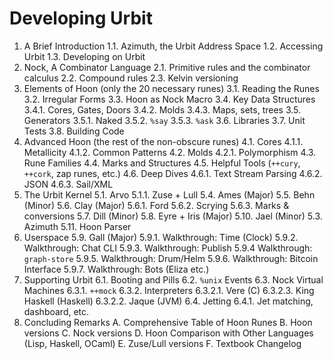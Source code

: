 # Developing Urbit

1. A Brief Introduction
1.1. Azimuth, the Urbit Address Space
1.2. Accessing Urbit
1.3. Developing on Urbit
2. Nock, A Combinator Language
2.1. Primitive rules and the combinator calculus
2.2. Compound rules
2.3. Kelvin versioning
3. Elements of Hoon (only the 20 necessary runes)
3.1. Reading the Runes
3.2. Irregular Forms
3.3. Hoon as Nock Macro
3.4. Key Data Structures
3.4.1. Cores, Gates, Doors
3.4.2. Molds
3.4.3. Maps, sets, trees
3.5. Generators
3.5.1. Naked
3.5.2. `%say`
3.5.3. `%ask`
3.6. Libraries
3.7. Unit Tests
3.8. Building Code
4. Advanced Hoon (the rest of the non-obscure runes)
4.1. Cores
4.1.1. Metallicity
4.1.2. Common Patterns
4.2. Molds
4.2.1. Polymorphism
4.3. Rune Families
4.4. Marks and Structures
4.5. Helpful Tools (`++cury`, `++cork`, zap runes, etc.)
4.6. Deep Dives
4.6.1. Text Stream Parsing
4.6.2. JSON
4.6.3. Sail/XML
5. The Urbit Kernel
5.1. Arvo
5.1.1. Zuse + Lull
5.4. Ames (Major)
5.5. Behn (Minor)
5.6. Clay (Major)
5.6.1. Ford
5.6.2. Scrying
5.6.3. Marks & conversions
5.7. Dill (Minor)
5.8. Eyre + Iris (Major)
5.10. Jael (Minor)
5.3. Azimuth
5.11. Hoon Parser
6. Userspace
5.9. Gall (Major)
5.9.1. Walkthrough:  Time (Clock)
5.9.2. Walkthrough:  Chat CLI
5.9.3. Walkthrough:  Publish
5.9.4  Walkthrough:  `graph-store`
5.9.5. Walkthrough:  Drum/Helm
5.9.6. Walkthrough:  Bitcoin Interface
5.9.7. Walkthrough:  Bots (Eliza etc.)
7. Supporting Urbit
6.1. Booting and Pills
6.2. `%unix` Events
6.3. Nock Virtual Machines
6.3.1. `++mock`
6.3.2. Interpreters
6.3.2.1. Vere (C)
6.3.2.3. King Haskell (Haskell)
6.3.2.2. Jaque (JVM)
6.4. Jetting
6.4.1. Jet matching, dashboard, etc.
8. Concluding Remarks
A. Comprehensive Table of Hoon Runes
B. Hoon versions
C. Nock versions
D. Hoon Comparison with Other Languages (Lisp, Haskell, OCaml)
E. Zuse/Lull versions
F. Textbook Changelog
